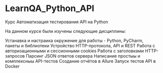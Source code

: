 # LearnQA_Python_API
Курс Автоматизация тестирования API на Python 

На данном курсе были изучены следующие дисциплины:

Устанавка и настраика окружение для работы - Python, PyCharm, пакеты и библиотеки
Устройство HTTP-протокола, API и REST
Работа с авторизационными и сессионными cookies
Работа с заголовками HTTP-запросов
Парсинг JSON ответов сервера
Написание простыы и комплексныы API-тестов
Создание отчётов в Allure
Запуск тестов API в Docker

